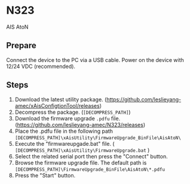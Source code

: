 # N323

AIS AtoN

## Prepare

Connect the device to the PC via a USB cable.
Power on the device with 12/24 VDC (recommended).

## Steps

1. Download the latest utility package. (https://github.com/leslieyang-amec/xAisConfigtionTool/releases)
2. Decompress the package. (`[DECOMPRESS_PATH]`)
3. Download the firmware upgrade `.pdfu` file. (https://github.com/leslieyang-amec/N323/releases)
4. Place the .pdfu file in the following path `[DECOMPRESS_PATH]\xAisUtility\FirmwareUpgrade_BinFile\AisAtoN\`
5. Execute the "firmwareupgade.bat" file. ( `[DECOMPRESS_PATH]\xAisUtility\FirmwareUpgrade.bat` )
6. Select the related serial port then press the "Connect" button.
7. Browse the firmware upgrade file. The default path is `[DECOMPRESS_PATH]\FirmwareUpgrade_BinFile\AisAtoN\*.pdfu`
8. Press the "Start" button.

